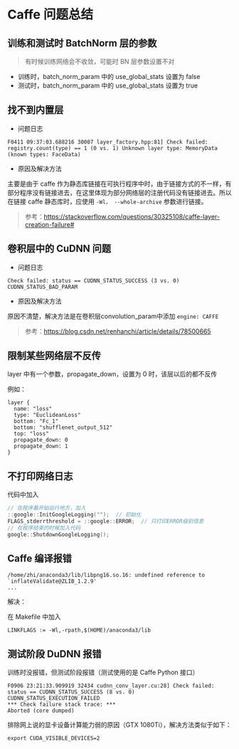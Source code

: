 # Caffe 问题总结

## 训练和测试时 BatchNorm 层的参数

> 有时候训练网络会不收敛，可能时 BN 层参数设置不对

- 训练时，batch_norm_param 中的 use_global_stats 设置为 false
- 测试时，batch_norm_param 中的 use_global_stats 设置为 true

## 找不到内置层

- 问题日志

``` text
F0411 09:37:03.688216 30007 layer_factory.hpp:81] Check failed: registry.count(type) == 1 (0 vs. 1) Unknown layer type: MemoryData (known types: FaceData)
```

- 原因及解决方法

主要是由于 caffe 作为静态库链接在可执行程序中时，由于链接方式的不一样，有部分程序没有链接进去，在这里体现为部分网络层的注册代码没有链接进去。所以在链接 caffe 静态库时，应使用 `-Wl， --whole-archive` 参数进行链接。

> 参考：https://stackoverflow.com/questions/30325108/caffe-layer-creation-failure#

## 卷积层中的 CuDNN 问题

- 问题日志

``` text
Check failed: status == CUDNN_STATUS_SUCCESS (3 vs. 0) CUDNN_STATUS_BAD_PARAM
```

- 原因及解决方法

原因不清楚，解决方法是在卷积层convolution_param中添加 `engine: CAFFE`

> 参考：https://blog.csdn.net/renhanchi/article/details/78500665

## 限制某些网络层不反传

layer 中有一个参数，propagate_down，设置为 0 时，该层以后的都不反传

例如：

``` text
layer {
  name: "loss"
  type: "EuclideanLoss"
  bottom: "Fc_1"
  bottom: "shufflenet_output_512"
  top: "loss"
  propagate_down: 0
  propagate_down: 1
}
```

## 不打印网络日志

代码中加入

``` cpp
// 在程序最开始运行地方，加入
::google::InitGoogleLogging("");  // 初始化
FLAGS_stderrthreshold = ::google::ERROR;  // 只打印ERROR级别信息
// 在程序结束的时候加入代码
google::ShutdownGoogleLogging();
```

## Caffe 编译报错

``` text
/home/zhi/anaconda3/lib/libpng16.so.16: undefined reference to `inflateValidate@ZLIB_1.2.9'
...
```

解决：

在 Makefile 中加入

``` text
LINKFLAGS := -Wl,-rpath,$(HOME)/anaconda3/lib
```

## 测试阶段 DuDNN 报错

训练时没报错，但测试阶段报错（测试使用的是 Caffe Python 接口）

``` text
F0906 23:21:33.909919 32434 cudnn_conv_layer.cu:28] Check failed: status == CUDNN_STATUS_SUCCESS (8 vs. 0)  CUDNN_STATUS_EXECUTION_FAILED
*** Check failure stack trace: ***
Aborted (core dumped)
```

排除网上说的显卡设备计算能力弱的原因（GTX 1080Ti），解决方法类似于如下：

``` shell
export CUDA_VISIBLE_DEVICES=2
```